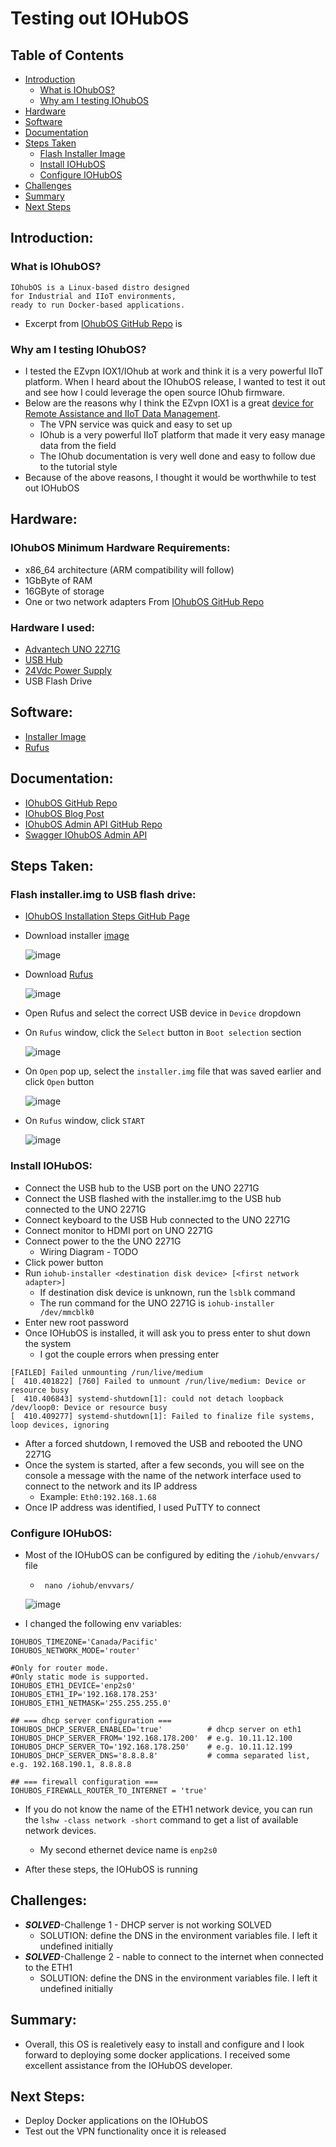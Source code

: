 # Testing out IOHubOS

## Table of Contents  
- [Introduction](#introduction)  
    - [What is IOhubOS?](#what-is-iohubos)
    - [Why am I testing IOhubOS](#why-am-i-testing-iohubus)
- [Hardware](#hardware)
- [Software](#software)
- [Documentation](#documentation)
- [Steps Taken](#steps-taken)
    - [Flash Installer Image](#flash-installerimg-to-usb-flash-drive)
    - [Install IOHubOS](#install-iohubos) 
    - [Configure IOHubOS](#configure-iohubos)  
- [Challenges](#challenges)
- [Summary](#summary)
- [Next Steps](#next-steps)

## Introduction:
### What is IOhubOS?
```
IOhubOS is a Linux-based distro designed
for Industrial and IIoT environments, 
ready to run Docker-based applications.
```
- Excerpt from [IOhubOS GitHub Repo](https://github.com/iohubos/iohubos#introduction) is 

### Why am I testing IOhubOS?
- I tested the EZvpn IOX1/IOhub at work and think it is a very powerful IIoT platform. When I heard about the IOhubOS release, I wanted to test it out and see how I could leverage the open source IOhub firmware.
- Below are the reasons why I think the EZvpn IOX1 is a great [device for Remote Assistance and IIoT Data Management](https://iocondocs.ezvpn.online/hardware/iox1#description).
  - The VPN service was quick and easy to set up
  - IOhub is a very powerful IIoT platform that made it very easy manage data from the field
  - The IOhub documentation is very well done and easy to follow due to the tutorial style
- Because of the above reasons, I thought it would be worthwhile to test out IOHubOS

## Hardware:
### IOhubOS Minimum Hardware Requirements:
- x86_64 architecture (ARM compatibility will follow)
- 1GbByte of RAM
- 16GByte of storage
- One or two network adapters
From [IOhubOS GitHub Repo](https://github.com/iohubos/iohubos#prerequisites)

### Hardware I used:
- [Advantech UNO 2271G](https://www.advantech.com/products/1-2mlj9a/uno-2271g/mod_dc90e0bd-6f2f-47d1-ad72-0e4bd245407d)
- [USB Hub](https://www.staples.com/nxt-technologies-4-port-usb-2-0-hub-nx56850/product_24401668)
- [24Vdc Power Supply](https://www.automationdirect.com/adc/shopping/catalog/power_products_(electrical)/dc_power_supplies/rhino_select_(din_rail)/psb-s_series/psb24-060s)
- USB Flash Drive

## Software:
- [Installer Image](https://github.com/iohubos/iohubos/releases)
- [Rufus](https://rufus.ie/)

## Documentation:
- [IOhubOS GitHub Repo](https://github.com/iohubos/iohubos)
- [IOhubOS Blog Post](https://www.ezvpn.online/ioindustry/io-blog/iohubos-open-source-is-here/)
- [IOhubOS Admin API GitHub Repo](https://github.com/iohubos/iohubos-admin-api)
- [Swagger IOhubOS Admin API](https://app.swaggerhub.com/apis-docs/iohubos/iohubos-admin-api/1.0.1)

## Steps Taken:
### Flash installer.img to USB flash drive:
- [IOhubOS Installation Steps GitHub Page](https://github.com/iohubos/iohubos#how-to-install-iohubos)
- Download installer [image](https://github.com/iohubos/iohubos/releases)
  
  ![image](https://user-images.githubusercontent.com/48938478/150681197-23debe32-b6f1-42be-81d1-3ee97190c2c1.png)
  
- Download [Rufus](https://rufus.ie/en/)
  
  ![image](https://user-images.githubusercontent.com/48938478/150681246-5ef8a5f8-4162-45f2-84a0-ef0a81e9a924.png)
  
- Open Rufus and select the correct USB device in ```Device``` dropdown
- On ```Rufus``` window, click the ```Select``` button in ```Boot selection``` section
  
  ![image](https://user-images.githubusercontent.com/48938478/150681365-aabb0347-52df-4ed1-9549-e4eef8abbab5.png)
  
- On ```Open``` pop up, select the ```installer.img``` file that was saved earlier and click ```Open``` button

  ![image](https://user-images.githubusercontent.com/48938478/150681458-d427fb15-14b8-4048-874b-bdd77379154c.png)

- On ```Rufus``` window, click ```START```

  ![image](https://user-images.githubusercontent.com/48938478/150681591-e02c6dd1-82d4-42a5-9975-e0145559e792.png)

### Install IOHubOS:
- Connect the USB hub to the USB port on the UNO 2271G
- Connect the USB flashed with the installer.img to the USB hub connected to the UNO 2271G
- Connect keyboard to the USB Hub connected to the UNO 2271G
- Connect monitor to HDMI port on UNO 2271G
- Connect power to the the UNO 2271G
    - Wiring Diagram - TODO
- Click power button
- Run ```iohub-installer <destination disk device> [<first network adapter>]```
    - If destination disk device is unknown, run the ```lsblk``` command
    - The run command for the UNO 2271G is ```iohub-installer /dev/mmcblk0```
- Enter new root password
- Once IOHubOS is installed, it will ask you to press enter to shut down the system
    - I got the couple errors when pressing enter
```	
[FAILED] Failed unmounting /run/live/medium
[  410.401822] [760] Failed to unmount /run/live/medium: Device or resource busy
[  410.406843] systemd-shutdown[1]: could not detach loopback /dev/loop0: Device or resource busy
[  410.409277] systemd-shutdown[1]: Failed to finalize file systems, loop devices, ignoring
```
- After a forced shutdown, I removed the USB and rebooted the UNO 2271G
- Once the system is started, after a few seconds, you will see on the console a message with the name of the network interface used to connect to the network and its IP address
    - Example: ```Eth0:192.168.1.68```
- Once IP address was identified, I used PuTTY to connect

### Configure IOHubOS:
- Most of the IOHubOS can be configured by editing the ```/iohub/envvars/``` file
    - ``` nano /iohub/envvars/```
    
    ![image](https://user-images.githubusercontent.com/48938478/150683746-06887fe2-ed02-4097-a961-f2a87b94aaf3.png)

- I changed the following env variables:
```
IOHUBOS_TIMEZONE='Canada/Pacific'
IOHUBOS_NETWORK_MODE='router'

#Only for router mode.
#Only static mode is supported.
IOHUBOS_ETH1_DEVICE='enp2s0'
IOHUBOS_ETH1_IP='192.168.178.253'
IOHUBOS_ETH1_NETMASK='255.255.255.0' 

## === dhcp server configuration ===
IOHUBOS_DHCP_SERVER_ENABLED='true'          # dhcp server on eth1
IOHUBOS_DHCP_SERVER_FROM='192.168.178.200'  # e.g. 10.11.12.100
IOHUBOS_DHCP_SERVER_TO='192.168.178.250'    # e.g. 10.11.12.199
IOHUBOS_DHCP_SERVER_DNS='8.8.8.8'           # comma separated list, e.g. 192.168.190.1, 8.8.8.8

## === firewall configuration ===
IOHUBOS_FIREWALL_ROUTER_TO_INTERNET = 'true'
```
    
- If you do not know the name of the ETH1 network device, you can run the ```lshw -class network -short``` command to get a list of available network devices.
    - My second ethernet device name is ```enp2s0```

- After these steps, the IOHubOS is running

## Challenges:
- ***SOLVED***-Challenge 1 - DHCP  server is not working SOLVED
    - SOLUTION: define the DNS in the environment variables file. I left it undefined initially
- ***SOLVED***-Challenge 2 - nable to connect to the internet when connected to the ETH1
    - SOLUTION: define the DNS in the environment variables file. I left it undefined initially

## Summary:
- Overall, this OS is realetively easy to install and configure and I look forward to deploying some docker applications. I received some excellent assistance from the IOHubOS developer.

## Next Steps:
- Deploy Docker applications on the IOHubOS
- Test out the VPN functionality once it is released
